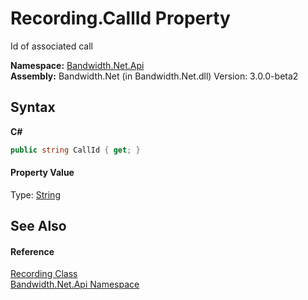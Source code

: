 ﻿# Recording.CallId Property 
 

Id of associated call

**Namespace:**&nbsp;<a href ="N_Bandwidth_Net_Api.md">Bandwidth.Net.Api</a><br />**Assembly:**&nbsp;Bandwidth.Net (in Bandwidth.Net.dll) Version: 3.0.0-beta2

## Syntax

**C#**<br />
``` C#
public string CallId { get; }
```


#### Property Value
Type: <a href="http://msdn2.microsoft.com/en-us/library/s1wwdcbf" target="_blank">String</a>

## See Also


#### Reference
<a href ="T_Bandwidth_Net_Api_Recording.md">Recording Class</a><br /><a href ="N_Bandwidth_Net_Api.md">Bandwidth.Net.Api Namespace</a><br />